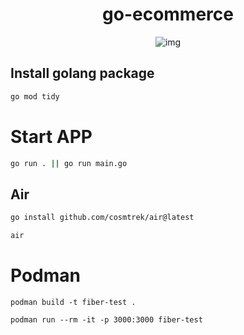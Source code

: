 <div align="center">

# go-ecommerce

![img](https://cdn.discordapp.com/attachments/372372440334073859/1216723412244893738/go_1.gif?ex=66016cfb&is=65eef7fb&hm=76c9538616341d981031c54ade56cbeee7eadc96c71d64bbaa6f85cc60436b40&)

</div>

## Install golang package

```bash
go mod tidy
```

# Start APP

```sh
go run . || go run main.go
```

## Air

```sh
go install github.com/cosmtrek/air@latest
```

```sh
air
```

# Podman

```
podman build -t fiber-test .
```

```
podman run --rm -it -p 3000:3000 fiber-test
```
